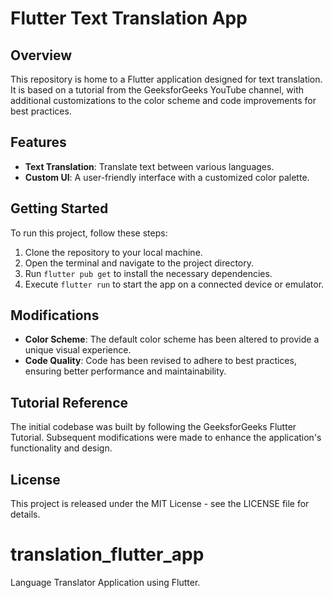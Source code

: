 # Flutter Text Translation App

## Overview

This repository is home to a Flutter application designed for text translation. It is based on a tutorial from the GeeksforGeeks YouTube channel, with additional customizations to the color scheme and code improvements for best practices.

## Features

- **Text Translation**: Translate text between various languages.
- **Custom UI**: A user-friendly interface with a customized color palette.

## Getting Started

To run this project, follow these steps:

1. Clone the repository to your local machine.
2. Open the terminal and navigate to the project directory.
3. Run `flutter pub get` to install the necessary dependencies.
4. Execute `flutter run` to start the app on a connected device or emulator.

## Modifications

- **Color Scheme**: The default color scheme has been altered to provide a unique visual experience.
- **Code Quality**: Code has been revised to adhere to best practices, ensuring better performance and maintainability.

## Tutorial Reference

The initial codebase was built by following the GeeksforGeeks Flutter Tutorial. Subsequent modifications were made to enhance the application's functionality and design.

## License

This project is released under the MIT License - see the LICENSE file for details.

# translation_flutter_app

Language Translator Application using Flutter.
